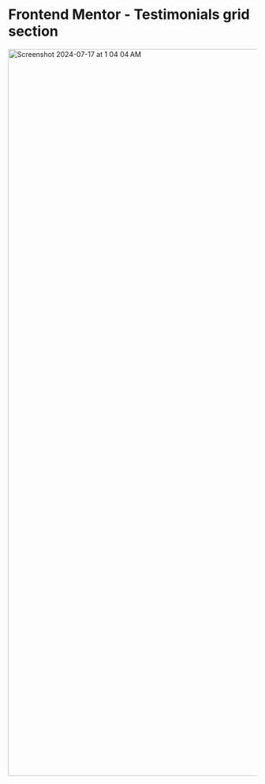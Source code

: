 # Frontend Mentor - Testimonials grid section

 
<img width="1470" alt="Screenshot 2024-07-17 at 1 04 04 AM" src="https://github.com/user-attachments/assets/048b5bfc-205f-478a-b606-1fabe1687e42">
